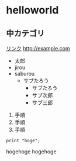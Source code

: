 # helloworld
## 中カテゴリ

[リンク](http://example.com)
<http://example.com>

- 太郎
- jirou
- saburou
  - サブたろう
    - サブたろう
    - サブ次郎
    - サブ三郎

1. 手順
1. 手順
1. 手順

```
print "hoge";
```

hogehoge
hogehoge
